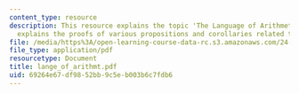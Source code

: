 ```yaml
---
content_type: resource
description: This resource explains the topic 'The Language of Arithmetic'. It also
  explains the proofs of various propositions and corollaries related to the subject.
file: /media/https%3A/open-learning-course-data-rc.s3.amazonaws.com/24-242-logic-ii-spring-2004/69264e67df9852bb9c5eb003b6c7fdb6_lange_of_arithmt.pdf
file_type: application/pdf
resourcetype: Document
title: lange_of_arithmt.pdf
uid: 69264e67-df98-52bb-9c5e-b003b6c7fdb6
---
```

